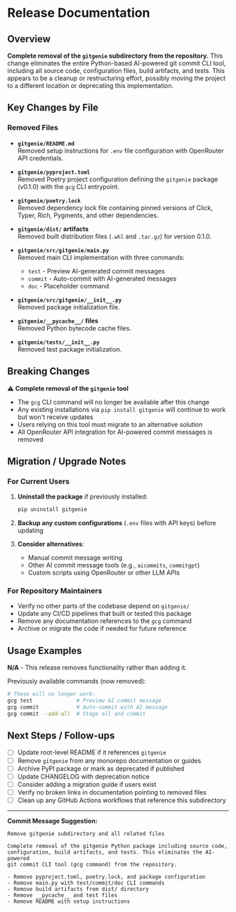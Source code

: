 # Release Documentation

## Overview

**Complete removal of the `gitgenie` subdirectory from the repository.** This change eliminates the entire Python-based AI-powered git commit CLI tool, including all source code, configuration files, build artifacts, and tests. This appears to be a cleanup or restructuring effort, possibly moving the project to a different location or deprecating this implementation.

## Key Changes by File

### Removed Files

- **`gitgenie/README.md`**  
  Removed setup instructions for `.env` file configuration with OpenRouter API credentials.

- **`gitgenie/pyproject.toml`**  
  Removed Poetry project configuration defining the `gitgenie` package (v0.1.0) with the `gcg` CLI entrypoint.

- **`gitgenie/poetry.lock`**  
  Removed dependency lock file containing pinned versions of Click, Typer, Rich, Pygments, and other dependencies.

- **`gitgenie/dist/` artifacts**  
  Removed built distribution files (`.whl` and `.tar.gz`) for version 0.1.0.

- **`gitgenie/src/gitgenie/main.py`**  
  Removed main CLI implementation with three commands:
  - `test` - Preview AI-generated commit messages
  - `commit` - Auto-commit with AI-generated messages
  - `doc` - Placeholder command

- **`gitgenie/src/gitgenie/__init__.py`**  
  Removed package initialization file.

- **`gitgenie/__pycache__/` files**  
  Removed Python bytecode cache files.

- **`gitgenie/tests/__init__.py`**  
  Removed test package initialization.

## Breaking Changes

⚠️ **Complete removal of the `gitgenie` tool**

- The `gcg` CLI command will no longer be available after this change
- Any existing installations via `pip install gitgenie` will continue to work but won't receive updates
- Users relying on this tool must migrate to an alternative solution
- All OpenRouter API integration for AI-powered commit messages is removed

## Migration / Upgrade Notes

### For Current Users

1. **Uninstall the package** if previously installed:
   ```bash
   pip uninstall gitgenie
   ```

2. **Backup any custom configurations** (`.env` files with API keys) before updating

3. **Consider alternatives**:
   - Manual commit message writing
   - Other AI commit message tools (e.g., `aicommits`, `commitgpt`)
   - Custom scripts using OpenRouter or other LLM APIs

### For Repository Maintainers

- Verify no other parts of the codebase depend on `gitgenie/`
- Update any CI/CD pipelines that built or tested this package
- Remove any documentation references to the `gcg` command
- Archive or migrate the code if needed for future reference

## Usage Examples

**N/A** - This release removes functionality rather than adding it.

Previously available commands (now removed):
```bash
# These will no longer work:
gcg test              # Preview AI commit message
gcg commit            # Auto-commit with AI message
gcg commit --add-all  # Stage all and commit
```

## Next Steps / Follow-ups

- [ ] Update root-level README if it references `gitgenie`
- [ ] Remove `gitgenie` from any monorepo documentation or guides
- [ ] Archive PyPI package or mark as deprecated if published
- [ ] Update CHANGELOG with deprecation notice
- [ ] Consider adding a migration guide if users exist
- [ ] Verify no broken links in documentation pointing to removed files
- [ ] Clean up any GitHub Actions workflows that reference this subdirectory

---

**Commit Message Suggestion:**

```
Remove gitgenie subdirectory and all related files

Complete removal of the gitgenie Python package including source code,
configuration, build artifacts, and tests. This eliminates the AI-powered
git commit CLI tool (gcg command) from the repository.

- Remove pyproject.toml, poetry.lock, and package configuration
- Remove main.py with test/commit/doc CLI commands
- Remove build artifacts from dist/ directory
- Remove __pycache__ and test files
- Remove README with setup instructions
```
